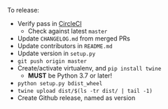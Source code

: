 To release:
* Verify pass in [CircleCI](https://circleci.com/gh/greenmoss/PyWavefront)
    * Check against latest `master`
* Update `CHANGELOG.md` from merged PRs
* Update contributors in `README.md`
* Update version in `setup.py`
* `git push origin master`
* Create/activate virtualenv, and `pip install twine`
    * **MUST** be Python 3.7 or later!
* `python setup.py bdist_wheel`
* `twine upload dist/$(ls -tr dist/ | tail -1)`
* Create Github release, named as version
